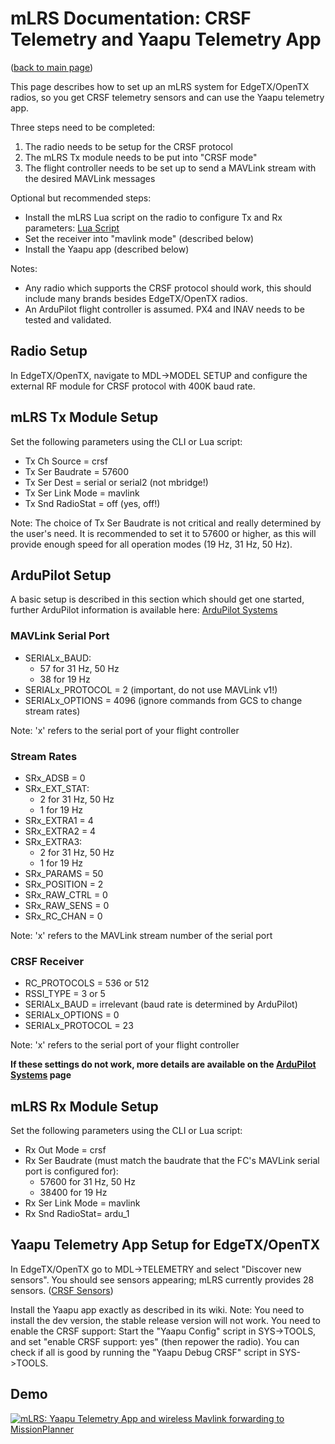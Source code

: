 # mLRS Documentation: CRSF Telemetry and Yaapu Telemetry App #

([back to main page](../README.md))

This page describes how to set up an mLRS system for EdgeTX/OpenTX radios, so you get CRSF telemetry sensors and can use the Yaapu telemetry app.

Three steps need to be completed:
1. The radio needs to be setup for the CRSF protocol
2. The mLRS Tx module needs to be put into "CRSF mode"
3. The flight controller needs to be set up to send a MAVLink stream with the desired MAVLink messages

Optional but recommended steps:
- Install the mLRS Lua script on the radio to configure Tx and Rx parameters: [Lua Script](LUA.md)
- Set the receiver into "mavlink mode" (described below)
- Install the Yaapu app (described below)

Notes:
- Any radio which supports the CRSF protocol should work, this should include many brands besides EdgeTX/OpenTX radios.
- An ArduPilot flight controller is assumed. PX4 and INAV needs to be tested and validated.

## Radio Setup

In EdgeTX/OpenTX, navigate to MDL->MODEL SETUP and configure the external RF module for CRSF protocol with 400K baud rate. 

## mLRS Tx Module Setup

Set the following parameters using the CLI or Lua script:

- Tx Ch Source = crsf
- Tx Ser Baudrate = 57600
- Tx Ser Dest = serial or serial2 (not mbridge!)
- Tx Ser Link Mode = mavlink
- Tx Snd RadioStat = off (yes, off!)

Note: The choice of Tx Ser Baudrate is not critical and really determined by the user's need. It is recommended to set it to 57600 or higher, as this will provide enough speed for all operation modes (19 Hz, 31 Hz, 50 Hz).

## ArduPilot Setup

A basic setup is described in this section which should get one started, further ArduPilot information is available here: [ArduPilot Systems](docs/ARDUPILOT.md)

### MAVLink Serial Port

- SERIALx_BAUD:
    - 57 for 31 Hz, 50 Hz
    - 38 for 19 Hz
- SERIALx_PROTOCOL = 2 (important, do not use MAVLink v1!)
- SERIALx_OPTIONS = 4096 (ignore commands from GCS to change stream rates)

Note: 'x' refers to the serial port of your flight controller

### Stream Rates

- SRx_ADSB = 0
- SRx_EXT_STAT:
    - 2 for 31 Hz, 50 Hz
    - 1 for 19 Hz
- SRx_EXTRA1 = 4
- SRx_EXTRA2 = 4
- SRx_EXTRA3:
    - 2 for 31 Hz, 50 Hz
    - 1 for 19 Hz
- SRx_PARAMS = 50
- SRx_POSITION = 2
- SRx_RAW_CTRL = 0
- SRx_RAW_SENS = 0 
- SRx_RC_CHAN = 0

Note: 'x' refers to the MAVLink stream number of the serial port 

### CRSF Receiver

- RC_PROTOCOLS = 536 or 512
- RSSI_TYPE = 3 or 5
- SERIALx_BAUD = irrelevant (baud rate is determined by ArduPilot)
- SERIALx_OPTIONS = 0
- SERIALx_PROTOCOL = 23

Note: 'x' refers to the serial port of your flight controller

**If these settings do not work, more details are available on the [ArduPilot Systems](docs/ARDUPILOT.md) page**

## mLRS Rx Module Setup

Set the following parameters using the CLI or Lua script:

- Rx Out Mode = crsf
- Rx Ser Baudrate (must match the baudrate that the FC's MAVLink serial port is configured for):
    - 57600 for 31 Hz, 50 Hz
    - 38400 for 19 Hz
- Rx Ser Link Mode = mavlink
- Rx Snd RadioStat= ardu_1

## Yaapu Telemetry App Setup for EdgeTX/OpenTX

In EdgeTX/OpenTX go to MDL->TELEMETRY and select "Discover new sensors". You should see sensors appearing; mLRS currently provides 28 sensors. ([CRSF Sensors](docs/CRSF_SENSORS.md))

Install the Yaapu app exactly as described in its wiki. Note: You need to install the dev version, the stable release version will not work. You need to enable the CRSF support: Start the "Yaapu Config" script in SYS->TOOLS, and set "enable CRSF support: yes" (then repower the radio). You can check if all is good by running the "Yaapu Debug CRSF" script in SYS->TOOLS.

## Demo

[![mLRS: Yaapu Telemetry App and wireless Mavlink forwarding to MissionPlanner](https://img.youtube.com/vi/m1uDWcwcknM/0.jpg)](https://www.youtube.com/watch?v=m1uDWcwcknM "mLRS: Yaapu Telemetry App and wireless Mavlink forwarding to MissionPlanner")
